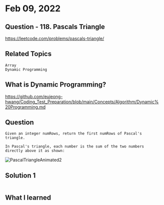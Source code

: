 # Feb 09, 2022
## Question - 118. Pascals Triangle
https://leetcode.com/problems/pascals-triangle/

## Related Topics
    Array
    Dynamic Programming

## What is Dynamic Programming?

https://github.com/eujeong-hwang/Coding_Test_Preparation/blob/main/Concepts/Algorithm/Dynamic%20Programming.md

## Question

    Given an integer numRows, return the first numRows of Pascal's triangle.

    In Pascal's triangle, each number is the sum of the two numbers directly above it as shown:

![PascalTriangleAnimated2](https://user-images.githubusercontent.com/59908525/153146793-77bcba2e-610f-4edd-81f8-261dfbbdfe4f.gif)

## Solution 1 
```

```

## What I learned 